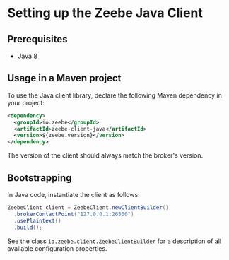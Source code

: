# Setting up the Zeebe Java Client

## Prerequisites

* Java 8

## Usage in a Maven project

To use the Java client library, declare the following Maven dependency in your project:

```xml
<dependency>
  <groupId>io.zeebe</groupId>
  <artifactId>zeebe-client-java</artifactId>
  <version>${zeebe.version}</version>
</dependency>
```

The version of the client should always match the broker's version.


## Bootstrapping

In Java code, instantiate the client as follows:

```java
ZeebeClient client = ZeebeClient.newClientBuilder()
  .brokerContactPoint("127.0.0.1:26500")
  .usePlaintext()
  .build();
```

See the class `io.zeebe.client.ZeebeClientBuilder` for a description of all available configuration properties.
